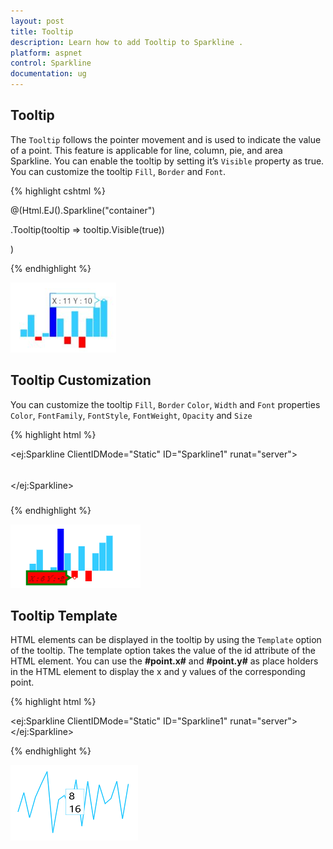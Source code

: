 ```yaml
---
layout: post
title: Tooltip
description: Learn how to add Tooltip to Sparkline .
platform: aspnet
control: Sparkline
documentation: ug
---
```


## Tooltip  

The `Tooltip` follows the pointer movement and is used to indicate the value of a point. This feature is applicable for line, column, pie, and area Sparkline. You can enable the tooltip by setting it’s `Visible` property as true. You can customize the tooltip `Fill`, `Border` and `Font`.

{% highlight cshtml %}

@(Html.EJ().Sparkline("container")

.Tooltip(tooltip => tooltip.Visible(true))
 
 )

{% endhighlight %}

![ASPNET Sparkline Tooltip Image1](Tooltip_images/Tooltip_img1.png)

## Tooltip Customization

You can customize the tooltip `Fill`, `Border` `Color`, `Width` and `Font` properties `Color`, `FontFamily`, `FontStyle`, `FontWeight`, `Opacity` and `Size`

{% highlight html %}

<ej:Sparkline ClientIDMode="Static" ID="Sparkline1" runat="server">    
    <Tooltip Visible="true" Fill="#ff14ae" Width="4">
        <Border Color="Green" Width="3"></Border>
        <Font Size="12px" FontFamily="Algerian" FontStyle="Italic" FontWeight="Lighter" Opacity="0.5"></Font>
    </Tooltip>
</ej:Sparkline>

{% endhighlight %}

![ASPNET Sparkline Tooltip Image3](Tooltip_images/Tooltip_img3.png)

## Tooltip Template   

HTML elements can be displayed in the tooltip by using the `Template` option of the tooltip. The template option takes the value of the id attribute of the HTML element. You can use the **#point.x#** and **#point.y#** as place holders in the HTML element to display the x and y values of the corresponding point.

{% highlight html %}

<div id="item" style="display: none;">
    <div>
        <div>#point.x#</div>
        <div>#point.y#</div>
    </div>
</div>

<ej:Sparkline ClientIDMode="Static" ID="Sparkline1" runat="server">    
    <Tooltip Visible="true" Template="item"></Tooltip>
</ej:Sparkline>

{% endhighlight %}

![ASPNET Sparkline Tooltip Image2](Tooltip_images/Tooltip_img2.png)
